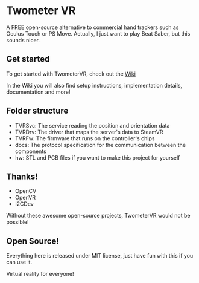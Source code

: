 # Twometer VR
A FREE open-source alternative to commercial hand trackers such as Oculus Touch or PS Move.
Actually, I just want to play Beat Saber, but this sounds nicer.

## Get started
To get started with TwometerVR, check out the [Wiki](https://github.com/Twometer/twometer-vr/wiki)

In the Wiki you will also find setup instructions, implementation details, documentation and more!

## Folder structure
- TVRSvc: The service reading the position and orientation data
- TVRDrv: The driver that maps the server's data to SteamVR
- TVRFw:  The firmware that runs on the controller's chips
- docs:   The protocol specification for the communication between the components
- hw:     STL and PCB files if you want to make this project for yourself

## Thanks!
- OpenCV
- OpenVR
- I2CDev

Without these awesome open-source projects, TwometerVR would not be possible!

## Open Source!
Everything here is released under MIT license,
just have fun with this if you can use it.

Virtual reality for everyone!
